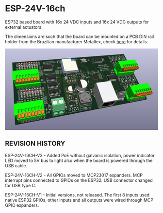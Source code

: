 # ESP-24V-16ch
ESP32 based board with 16x 24 VDC inputs and 16x 24 VDC outputs for external actuators.

The dimensions are such that the board can be mounted on a PCB DIN rail holder from the Brazilian manufacturer Metaltex, check [here](https://www.metaltex.com.br/produtos/componentes/suportes/sp7-suporte-para-montagem-de-placa-de-circuito-impresso-em-trilho-din) for details.

![alt text](https://github.com/thermseekr/ESP-24v-16ch/blob/main/V2/ESP-24v-16ch-V2.png "ESP-24v-16ch")

## REVISION HISTORY

ESP-24V-16CH-V3 - Added PoE without galvanic isolation, power indicator LED moved to 5V bus to light also when the board is powered through the USB cable.

ESP-24V-16CH-V2 - All GPIOs moved to MCP23017 expanders. MCP interrupt pins connected to GPIOs on the ESP32. USB connector changed for USB type C.

ESP-24V-16CH-V1 - Initial versions, not released. The first 8 inputs used native ESP32 GPIOs, other inputs and all outputs were wired through MCP GPIO expanders.
